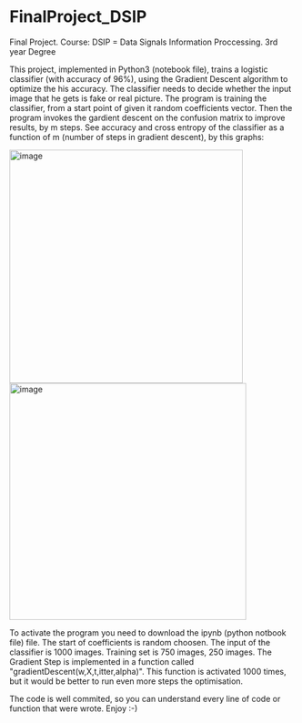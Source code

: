 # FinalProject_DSIP
Final Project. Course: DSIP = Data Signals Information Proccessing. 3rd year Degree

This project, implemented in Python3 (notebook file), trains a logistic classifier (with accuracy of 96%), using the Gradient Descent algorithm to optimize the his accuracy. The classifier needs to decide whether the input image that he gets is fake or real picture. The program is training the classifier, from a start point of given it random coefficients vector. Then the program invokes the gardient descent on the confusion matrix to improve results, by m steps. See accuracy and cross entropy of the classifier as a function of m (number of steps in gradient descent), by this graphs:

<img width="410" alt="image" src="https://user-images.githubusercontent.com/58309185/183515520-e61507a8-6ebe-478a-a11d-9066708c1681.png">

<img width="416" alt="image" src="https://user-images.githubusercontent.com/58309185/183515583-e381e428-cb45-4ae6-9972-cfa9896eb39e.png">

To activate the program you need to download the ipynb (python notbook file) file. The start of coefficients is random choosen.
The input of the classifier is 1000 images. Training set is 750 images, 250 images.
The Gradient Step is implemented in a function called "gradientDescent(w,X,t,itter,alpha)".
This function is activated 1000 times, but it would be better to run even more steps the optimisation.

The code is well commited, so you can understand every line of code or function that were wrote.
Enjoy :-)
